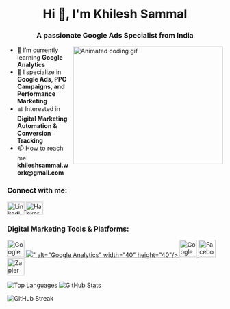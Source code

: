 <!-- Heading with introduction -->
<h1 align="center">Hi 👋, I'm Khilesh Sammal</h1>
<h3 align="center">A passionate Google Ads Specialist from India</h3>

<!-- Animated image aligned to the right -->
<img align="right" alt="Animated coding gif" width="350" height="275" src="https://user-images.githubusercontent.com/55389276/140866485-8fb1c876-9a8f-4d6a-98dc-08c4981eaf70.gif">

<!-- Short bio section with key points as a proper HTML list -->
<ul>
  <li>🌱 I’m currently learning <strong>Google Analytics</strong></li>
  <li>🎯 I specialize in <strong>Google Ads, PPC Campaigns, and Performance Marketing</strong></li>
  <li>📊 Interested in <strong>Digital Marketing Automation & Conversion Tracking</strong></li>
  <li>📫 How to reach me: <strong>khileshsammal.work@gmail.com</strong></li>
</ul>

<!-- Social links section -->
<h3 align="left">Connect with me:</h3>
<p align="left">
  <!-- LinkedIn profile -->
  <a href="https://linkedin.com/in/khileshsammal/" target="_blank" rel="noreferrer">
    <img align="center" src="https://raw.githubusercontent.com/rahuldkjain/github-profile-readme-generator/master/src/images/icons/Social/linked-in-alt.svg" alt="LinkedIn" height="30" width="40" />
  </a>

  <!-- HackerRank profile -->
  <a href="https://www.hackerrank.com/profile/khilesh_sammal" target="_blank" rel="noreferrer">
    <img align="center" src="https://raw.githubusercontent.com/rahuldkjain/github-profile-readme-generator/master/src/images/icons/Social/hackerrank.svg" alt="HackerRank" height="30" width="40" />
  </a>
</p>

<!-- Tools and platforms section -->
<h3 align="left">Digital Marketing Tools & Platforms:</h3>
<p align="left">
  <!-- Google Ads -->
  <a href="https://ads.google.com/" target="_blank" rel="noreferrer">
    <img src="https://cdn.jsdelivr.net/gh/devicons/devicon/icons/google/google-original.svg" alt="Google Ads" width="40" height="40"/>
  </a>

  <!-- Google Analytics -->
  <a href="https://analytics.google.com/" target="_blank" rel="noreferrer">
    <img src="<svg xmlns="http://www.w3.org/2000/svg" viewBox="0 0 301112 333331" shape-rendering="geometricPrecision" text-rendering="geometricPrecision" image-rendering="optimizeQuality" fill-rule="evenodd" clip-rule="evenodd"><path d="M301110 291619c124 22886-18333 41521-41206 41644-1700 14-3415-82-5101-288-21227-3140-36776-21611-36256-43057V43342c-507-21474 15084-39944 36324-43057 22721-2660 43304 13602 45964 36324 192 1673 288 3346 274 5032v249977z" fill="#f9ab00"/><path d="M41288 250756c22804 0 41288 18484 41288 41288s-18484 41288-41288 41288S0 314848 0 292044s18484-41288 41288-41288zm108630-125126c-22913 1261-40685 20472-40150 43413v110892c0 30099 13246 48364 32649 52258 22393 4539 44209-9928 48748-32320 562-2743 836-5526 822-8323V167124c41-22886-18470-41467-41356-41507-233 0-480 0-713 14z" fill="#e37400"/></svg>" alt="Google Analytics" width="40" height="40"/>
  </a>

  <!-- Google Tag Manager -->
  <a href="https://tagmanager.google.com/" target="_blank" rel="noreferrer">
    <img src="https://static-00.iconduck.com/assets.00/google-tag-manager-icon-2048x2048-qnna1tfa.png" alt="Google Tag Manager" width="40" height="40"/>
  </a>

  <!-- Facebook Ads -->
  <a href="https://www.facebook.com/business/tools/ads-manager" target="_blank" rel="noreferrer">
    <img src="https://cdn-icons-png.flaticon.com/512/124/124010.png" alt="Facebook Ads" width="40" height="40"/>
  </a>

  <!-- Zapier -->
  <a href="https://zapier.com/" target="_blank" rel="noreferrer">
    <img src="https://cdn.iconscout.com/icon/free/png-256/free-zapier-1-282872.png" alt="Zapier" width="40" height="40"/>
  </a>
</p>

<!-- GitHub stats: top languages used -->
<p>
  <img align="left" src="https://github-readme-stats.vercel.app/api/top-langs?username=khileshsammal&show_icons=true&locale=en&layout=compact" alt="Top Languages" />
</p>

<!-- GitHub stats: profile overview -->
<p>
  <img align="center" src="https://github-readme-stats.vercel.app/api?username=khileshsammal&show_icons=true&locale=en" alt="GitHub Stats" />
</p>

<!-- GitHub streak: current contribution streak -->
<p>
  <img align="center" src="https://github-readme-streak-stats.herokuapp.com/?user=khileshsammal&" alt="GitHub Streak" />
</p>
